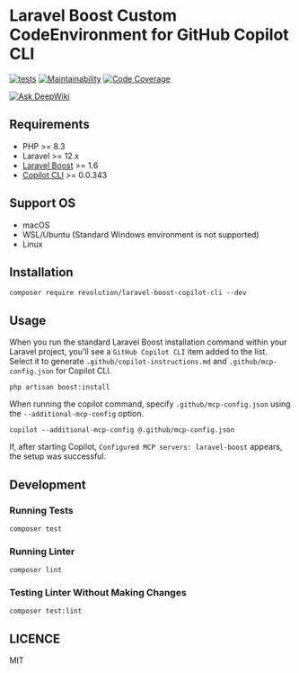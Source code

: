 # Laravel Boost Custom CodeEnvironment for GitHub Copilot CLI

[![tests](https://github.com/invokable/laravel-boost-copilot-cli/actions/workflows/tests.yml/badge.svg)](https://github.com/invokable/laravel-boost-copilot-cli/actions/workflows/tests.yml)
[![Maintainability](https://qlty.sh/badges/d6389009-a7b8-45fe-a7b3-f07e4ff25a25/maintainability.svg)](https://qlty.sh/gh/invokable/projects/laravel-boost-copilot-cli)
[![Code Coverage](https://qlty.sh/badges/d6389009-a7b8-45fe-a7b3-f07e4ff25a25/coverage.svg)](https://qlty.sh/gh/invokable/projects/laravel-boost-copilot-cli)

[![Ask DeepWiki](https://deepwiki.com/badge.svg)](https://deepwiki.com/invokable/laravel-boost-copilot-cli)

## Requirements
- PHP >= 8.3
- Laravel >= 12.x
- [Laravel Boost](https://github.com/laravel/boost) >= 1.6
- [Copilot CLI](https://github.com/github/copilot-cli) >= 0.0.343

## Support OS
- macOS
- WSL/Ubuntu (Standard Windows environment is not supported)
- Linux

## Installation

```shell
composer require revolution/laravel-boost-copilot-cli --dev
```

## Usage

When you run the standard Laravel Boost installation command within your Laravel project, you'll see a `GitHub Copilot CLI` item added to the list. Select it to generate `.github/copilot-instructions.md` and `.github/mcp-config.json` for Copilot CLI.

```shell
php artisan boost:install
```

When running the copilot command, specify `.github/mcp-config.json` using the `--additional-mcp-config` option.

```shell
copilot --additional-mcp-config @.github/mcp-config.json
```

If, after starting Copilot, `Configured MCP servers: laravel-boost` appears, the setup was successful.

## Development

### Running Tests

```shell
composer test
```

### Running Linter

```shell
composer lint
```

### Testing Linter Without Making Changes

```shell
composer test:lint
```

## LICENCE
MIT
